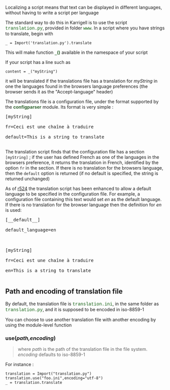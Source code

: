 Localizing a script means that text can be displayed in different languages, without having to write a script per language

The standard way to do this in Karrigell is to use the script <font color='#106010' face='courier'>translation.py</font>, provided in folder <font color='#106010' face='courier'>www</font>. In a script where you have strings to translate, begin with

```
_ = Import('translation.py').translate
```

This will make function <font color='#336633'><b><code>_</code>()</b></font> available in the namespace of your script

If your script has a line such as
```
content = _("myString")
```

it will be translated if the translations file has a translation for _myString_ in one the languages found in the browsers language preferences (the browser sends it as the "Accept-language" header)

The translations file is a configuration file, under the format supported by the <font color='#336633'><b>configparser</b></font> module. Its format is very simple :
<pre>
[myString]<br>
fr=Ceci est une chaîne à traduire<br>
default=This is a string to translate<br>
</pre>

The translation script finds that the configuration file has a section  `[myString]` ; if the user has defined French as one of the languages in the browsers preference, it returns the translation in French, identified by the option `fr` in the section. If there is no translation for the browsers language, then the `default` option is returned (if no default is specified, the string is returned unchanged)

As of [r524](https://code.google.com/p/karrigell/source/detail?r=524) the translation script has been enhanced to allow a default language to be specified in the configuration file. For example, a configuration file containing this text would set _en_ as the default language. If there is no translation for the browser language then the definition for _en_ is used:

<pre>
[__default__]<br>
default_language=en<br>
<br>
[myString]<br>
fr=Ceci est une chaîne à traduire<br>
en=This is a string to translate<br>
</pre>


## Path and encoding of translation file ##
By default, the translation file is <font color='#106010' face='courier'>translation.ini</font>, in the same folder as <font color='#106010' face='courier'>translation.py</font>, and it is supposed to be encoded in iso-8859-1

You can choose to use another translation file with another encoding by using the module-level function

### use(_path,encoding_) ###

> where _path_ is the path of the translation file in the file system. _encoding_ defaults to iso-8859-1

For instance :

```
translation = Import("translation.py")
translation.use("foo.ini",encoding="utf-8")
_ = translation.translate
```